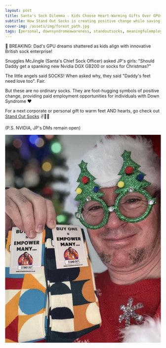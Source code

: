 ```yaml
---
layout: post
title: Santa's Sock Dilemma - Kids Choose Heart-Warming Gifts Over GPUs!
subtitle: How Stand Out Socks is creating positive change while saving fathers from technology temptation
cover-img: /assets/img/forest_path.jpg
tags: [personal, downsyndromeawareness, standoutsocks, meaningfulemployment, dadlife]
---
```

<!-- Original LinkedIn post: https://www.linkedin.com/posts/activity-7273635225782435840-jVRc -->

🚨 BREAKING: Dad's GPU dreams shattered as kids align with innovative British sock enterprise!

Snuggles McJingle (Santa's Chief Sock Officer) asked JP's girls: "Should Daddy get a spanking new Nvidia DGX GB200 or socks for Christmas?"

The little angels said SOCKS! When asked why, they said "Daddy's feet need love too". Fair.

But these are no ordinary socks. They are foot-hugging symbols of positive change, providing paid employment opportunities for individuals with Down Syndrome ❤️

For a next corporate or personal gift to warm feet AND hearts, go check out [Stand Out Socks](standoutsocks.co.uk) ✌️🧡🧦

(P.S. NVIDIA, JP's DMs remain open)

![](../assets/img/christmas-socks.jpg)
